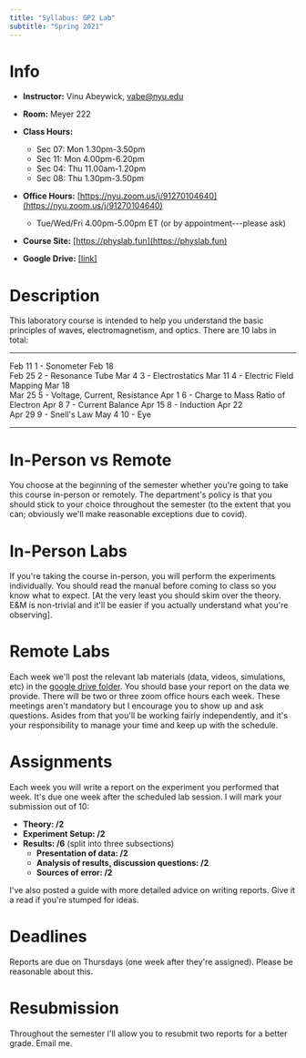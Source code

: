 ```yaml
---
title: "Syllabus: GP2 Lab"
subtitle: "Spring 2021"
---
```


# Info

- **Instructor:** Vinu Abeywick, [vabe@nyu.edu](mailto:vabe@nyu.edu)

- **Room:** Meyer 222

- **Class Hours:** 
	+ Sec 07: Mon 1.30pm-3.50pm
	+ Sec 11: Mon 4.00pm-6.20pm
	+ Sec 04: Thu 11.00am-1.20pm 
	+ Sec 08: Thu 1.30pm-3.50pm 

- **Office Hours:** [https://nyu.zoom.us/j/91270104640](https://nyu.zoom.us/j/91270104640)
	+ Tue/Wed/Fri 4.00pm-5.00pm ET (or by appointment---please ask)

- **Course Site:** [https://physlab.fun](https://physlab.fun)

- **Google Drive:** [[link]](https://drive.google.com/drive/folders/1onTfWs8QGWsOP_3PFigj7CvMpJUr_Kn4?usp=sharing)


# Description

This laboratory course is intended to help you understand the basic principles of waves, electromagnetism, and optics. There are 10 labs in total:  

-----			-----
Feb 11			1 - Sonometer
Feb 18			
Feb 25			2 - Resonance Tube
Mar 4			3 - Electrostatics
Mar 11			4 - Electric Field Mapping
Mar 18			
Mar 25			5 - Voltage, Current, Resistance
Apr 1			6 - Charge to Mass Ratio of Electron
Apr 8			7 - Current Balance
Apr 15			8 - Induction
Apr 22 			
Apr 29 			9 - Snell's Law
May 4			10 - Eye
-----			-----

# In-Person vs Remote

You choose at the beginning of the semester whether you're going to take this course in-person or remotely. The department's policy is that you should stick to your choice throughout the semester (to the extent that you can; obviously we'll make reasonable exceptions due to covid). 

# In-Person Labs

If you're taking the course in-person, you will perform the experiments individually. You should read the manual before coming to class so you know what to expect. [At the very least you should skim over the theory. E&M is non-trivial and it'll be easier if you actually understand what you're observing]. 

# Remote Labs 

Each week we'll post the relevant lab materials (data, videos, simulations, etc) in the [google drive folder](https://drive.google.com/drive/folders/1onTfWs8QGWsOP_3PFigj7CvMpJUr_Kn4?usp=sharing). You should base your report on the data we provide. There will be two or three zoom office hours each week. These meetings aren't mandatory but I encourage you to show up and ask questions. Asides from that you'll be working fairly independently, and  it's your responsibility to manage your time and keep up with the schedule.  

# Assignments

Each week you will write a report on the experiment you performed that week. It's due one week after the scheduled lab session. I will mark your submission out of 10:  

- **Theory: /2**
- **Experiment Setup: /2**
- **Results: /6** (split into three subsections)
	+ **Presentation of data: /2**
	+ **Analysis of results, discussion questions: /2**
	+ **Sources of error: /2**

I've also posted a guide with more detailed advice on writing reports. Give it a read if you're stumped for ideas. 

# Deadlines

Reports are due on Thursdays (one week after they're assigned). Please be reasonable about this.  

# Resubmission

Throughout the semester I'll allow you to resubmit two reports for a better grade. Email me. 
